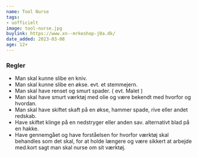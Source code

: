 ```yaml
---
name: Tool Nurse
tags:
- uofficielt
image: tool-nurse.jpg
buylink: https://www.xn--mrkeshop-j0a.dk/
date_added: 2023-03-08
age: 12+
---
```

### Regler
- Man skal kunne slibe en kniv.
- Man skal kunne slibe en økse. evt. et stemmejern.
- Man skal have renset og smurt spader. ( evt. Malet )
- Man skal have smurt værktøj med olie og være bekendt med hvorfor og hvordan.
- Man skal have skiftet skaft på en økse, hammer spade, rive eller andet redskab.
- Have skiftet klinge på en nedstryger eller anden sav. alternativt blad på en hakke.
- Have gennemgået og have forståelsen for hvorfor værktøj skal behandles som det skal, for at holde længere og være sikkert at arbejde med.kort sagt man skal nurse om sit værktøj.
